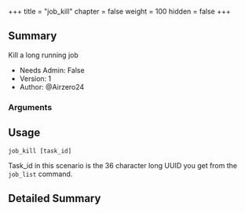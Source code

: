 +++
title = "job_kill"
chapter = false
weight = 100
hidden = false
+++

## Summary

Kill a long running job
- Needs Admin: False  
- Version: 1  
- Author: @Airzero24  

### Arguments

## Usage

```
job_kill [task_id]
```

Task_id in this scenario is the 36 character long UUID you get from the `job_list` command.

## Detailed Summary


